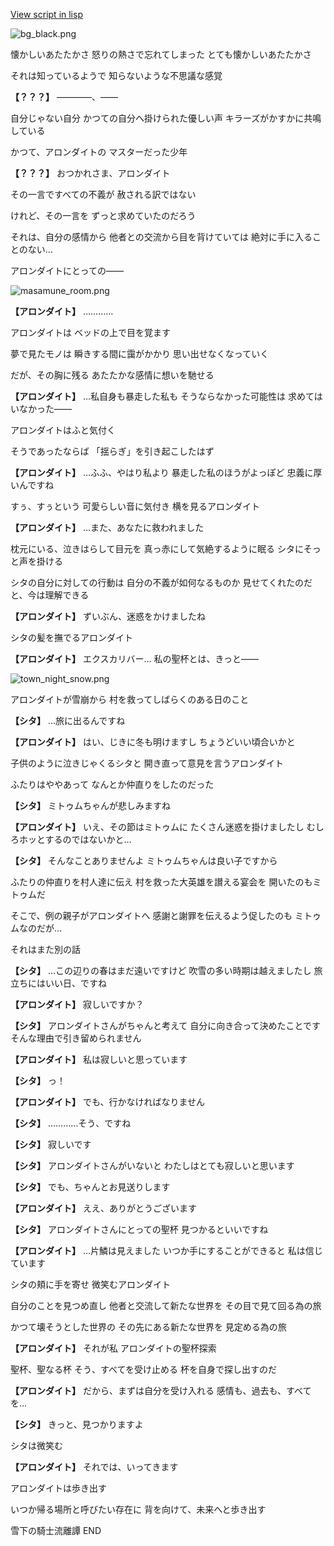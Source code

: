 [View script in lisp](../scripts/202212190.txt)

![bg_black.png](../images/backgrounds/bg_black.png)

懐かしいあたたかさ
怒りの熱さで忘れてしまった
とても懐かしいあたたかさ

それは知っているようで
知らないような不思議な感覚

**【？？？】**
――――、――

自分じゃない自分
かつての自分へ掛けられた優しい声
キラーズがかすかに共鳴している

かつて、アロンダイトの
マスターだった少年

**【？？？】**
おつかれさま、アロンダイト

その一言ですべての不義が
赦される訳ではない

けれど、その一言を
ずっと求めていたのだろう

それは、自分の感情から
他者との交流から目を背けていては
絶対に手に入ることのない…

アロンダイトにとっての――

![masamune_room.png](../images/backgrounds/masamune_room.png)

**【アロンダイト】**
…………

アロンダイトは
ベッドの上で目を覚ます

夢で見たモノは
瞬きする間に靄がかかり
思い出せなくなっていく

だが、その胸に残る
あたたかな感情に想いを馳せる

**【アロンダイト】**
…私自身も暴走した私も
そうならなかった可能性は
求めてはいなかった――

アロンダイトはふと気付く

そうであったならば
「揺らぎ」を引き起こしたはず

**【アロンダイト】**
…ふふ、やはり私より
暴走した私のほうがよっぽど
忠義に厚いんですね

すぅ、すぅという
可愛らしい音に気付き
横を見るアロンダイト

**【アロンダイト】**
…また、あなたに救われました

枕元にいる、泣きはらして目元を
真っ赤にして気絶するように眠る
シタにそっと声を掛ける

シタの自分に対しての行動は
自分の不義が如何なるものか
見せてくれたのだと、今は理解できる

**【アロンダイト】**
ずいぶん、迷惑をかけましたね

シタの髪を撫でるアロンダイト

**【アロンダイト】**
エクスカリバー…
私の聖杯とは、きっと――

![town_night_snow.png](../images/backgrounds/town_night_snow.png)

アロンダイトが雪崩から
村を救ってしばらくのある日のこと

**【シタ】**
…旅に出るんですね

**【アロンダイト】**
はい、じきに冬も明けますし
ちょうどいい頃合いかと

子供のように泣きじゃくるシタと
開き直って意見を言うアロンダイト

ふたりはややあって
なんとか仲直りをしたのだった

**【シタ】**
ミトゥムちゃんが悲しみますね

**【アロンダイト】**
いえ、その節はミトゥムに
たくさん迷惑を掛けましたし
むしろホッとするのではないかと…

**【シタ】**
そんなことありませんよ
ミトゥムちゃんは良い子ですから

ふたりの仲直りを村人達に伝え
村を救った大英雄を讃える宴会を
開いたのもミトゥムだ

そこで、例の親子がアロンダイトへ
感謝と謝罪を伝えるよう促したのも
ミトゥムなのだが…

それはまた別の話

**【シタ】**
…この辺りの春はまだ遠いですけど
吹雪の多い時期は越えましたし
旅立ちにはいい日、ですね

**【アロンダイト】**
寂しいですか？

**【シタ】**
アロンダイトさんがちゃんと考えて
自分に向き合って決めたことです
そんな理由で引き留められません

**【アロンダイト】**
私は寂しいと思っています

**【シタ】**
っ！

**【アロンダイト】**
でも、行かなければなりません

**【シタ】**
…………そう、ですね

**【シタ】**
寂しいです

**【シタ】**
アロンダイトさんがいないと
わたしはとても寂しいと思います

**【シタ】**
でも、ちゃんとお見送りします

**【アロンダイト】**
ええ、ありがとうございます

**【シタ】**
アロンダイトさんにとっての聖杯
見つかるといいですね

**【アロンダイト】**
…片鱗は見えました
いつか手にすることができると
私は信じています

シタの頬に手を寄せ
微笑むアロンダイト

自分のことを見つめ直し
他者と交流して新たな世界を
その目で見て回る為の旅

かつて壊そうとした世界の
その先にある新たな世界を
見定める為の旅

**【アロンダイト】**
それが私
アロンダイトの聖杯探索

聖杯、聖なる杯
そう、すべてを受け止める
杯を自身で探し出すのだ

**【アロンダイト】**
だから、まずは自分を受け入れる
感情も、過去も、すべてを…

**【シタ】**
きっと、見つかりますよ

シタは微笑む

**【アロンダイト】**
それでは、いってきます

アロンダイトは歩き出す

いつか帰る場所と呼びたい存在に
背を向けて、未来へと歩き出す

雪下の騎士流離譚
END
